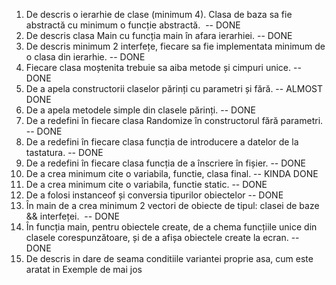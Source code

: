 1. De descris o ierarhie de clase (minimum 4). Clasa de baza sa fie abstractă cu minimum o funcție abstractă. 
-- DONE
2. De descris clasa Main cu funcția main în afara ierarhiei.
-- DONE
3. De descris minimum 2 interfețe, fiecare sa fie implementata minimum de o clasa din ierarhie. -- DONE
4. Fiecare clasa moștenita trebuie sa aiba metode și cimpuri unice.
-- DONE
5. De a apela constructorii claselor părinți cu parametri și fără.
-- ALMOST DONE
6. De a apela metodele simple din clasele părinți.
-- DONE
7. De a redefini în fiecare clasa Randomize în constructorul fără parametri.
-- DONE
8. De a redefini în fiecare clasa funcția de introducere a datelor de la tastatura.
-- DONE
9. De a redefini în fiecare clasa funcția de a înscriere în fișier.
-- DONE
10. De a crea minimum cite o variabila, functie, clasa final.
-- KINDA DONE
11. De a crea minimum cite o variabila, functie static.
-- DONE
12. De a folosi instanceof și conversia tipurilor obiectelor
-- DONE
13. În main de a crea minimum 2 vectori de obiecte de tipul: clasei de baze && interfeței. 
-- DONE
14. În funcția main, pentru obiectele create, de a chema funcțiile unice din clasele corespunzătoare, și de a afișa obiectele
create la ecran.
-- DONE
15. De descris in dare de seama conditiile variantei proprie asa, cum este aratat in Exemple de mai jos
